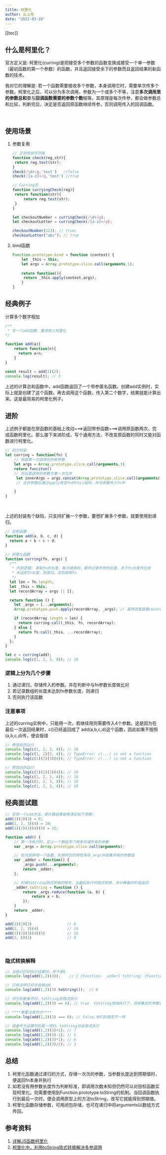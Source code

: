 ```yaml
---
title: 柯里化
author: 云上舟
date: "2022-03-28"
---
```

[[toc]]

## 什么是柯里化？

  官方定义是: 柯里化(curring)是把接受多个参数的函数变换成接受一个单一参数（最初函数的第一个参数）的函数，并且返回接受余下的参数而且返回结果的新函数的技术。

  我对它的理解是: 若一个函数需要接收多个参数，本身调用它时，需要单次传多个参数。柯里化之后，可以分为多次调用，参数为一个或多个不等，注意**多次调用里的参数总和**要与**回调函数需要的参数个数**相等。其原理是每次传参，都会做参数总和比较，判断完后，决定是否返回原函数继续传参，否则调用传入的回调函数。

​	

## 使用场景

1. 参数复用

   ```js
   // 正则校验字符串
   function check(reg,str){
   	return reg.test(str);
   }
   check(/\d+/g,'test')   //false
   check(/[a-z]+/g,'test') //true
   
   // Curring后
   function curryingCheck(reg){
   	return function(str){
   		return reg.test(str);
   	}
   }
   
   let checkoutNumber = curringCheck(/\d+/g);
   let checkoutLetter = curringCheck(/[a-z]+/g);
   
   checkoutNumber(123); // true;
   checkoutLetter("abc"); // true
   
   ```

2. bind函数

   ```js
   Function.prototype.bind = function (context) {
       let _this = this;
       let args = Array.prototype.slice.call(arguments,1);
       
       return function(){
       	return _this.apply(context,args);
       }
   }
   ```



## 经典例子

  计算多个数字相加

```js
/**
 * 写一个add函数，要求用上柯里化
*/

function add(a){
    return function(n){
      return a+n;
    }
}

const result = add(1)(2);
console.log(result); // 3
```

  上述的计算总和函数中，add函数返回了一个带参匿名函数。创建add实例时，实际上就是创建了这个函数。再去调用这个函数，传入第二个数字，结果就能计算出来。这是最简易的柯里化例子。



## 进阶

  上述例子都是在原函数的基础上改动===>返回带参函数===>调用原函数两次，完成函数柯里化。那么接下来进阶成，写个通用方法，不改变原函数的同时又能对函数进行柯里化。

```js
// 初次封装
let curring = function(fn) {
	// 获取第一次调用的所有参数
	let args = Array.prototype.slice.call(arguments,1)
	return funciton() 
	// 将后面调用的参数与第一次合并
	 let innerArgs = args.concat(Array.prototype.slice.call(arguments));
	 // 合并参数后通过apply改变fn的this指向，并将参数传入fn中

	}
}
```

<br />

上述的封装有个缺陷，只支持扩展一个参数，要想扩展多个参数，就要使用到递归。

```js
// 总和函数
function add(a, b, c, d) {
  return a + b + c + d;
}

// 柯里化函数
function curring(fn, args) {
  /**
   * 内部逻辑: 拿到fn的长度，每次调用时，都将记录传参的长度，并于fn长度作比较
   * 未达到fn长度，则递归，否则调用fn
   */
  let len = fn.length;
  let _this = this;
  let recordArray = args || [];

  return function () {
    let _args = [...arguments];
    Array.prototype.push.apply(recordArray, _args); // 虽然这里直接recordArray好一些，但以防开发者在第二参数中传错类型。

    if (recordArray.length < len) {
      return curring.call(_this, fn, recordArray);
    } else {
      return fn.call(_this, ...recordArray);
    }
  };
}

let c = curring(add);
console.log(c(1, 2, 3, 4)); // 10

```

### 逻辑上分为几个步骤

1. 通过递归，存储传入的参数。并在判断中与fn参数长度做比对
2. 若记录数组的长度未达到fn参数长度，则递归
3. 否则执行该函数

### 注意事项

 上述的curring实例中，只能用一次，若继续用则需要传入4个参数。这是因为在最后一次返回结果时，c()已经返回成了 add(a,b,c,d)这个函数，因此如果不按照(a,b,c,d)传，便会报错

```js
// 修改前的运行
console.log(c(1, 2, 3, 4)); // 10
console.log(c(1, 2)(3, 4)); // TypeError: c(...) is not a function
console.log(c(1)(2)(3)(4)); // TypeError: c(...) is not a function

// 修改后的运行
console.log(c(1)(2)(3)(4)); // 10
console.log(c(1, 2, 3, 4)); // 10
console.log(c(1, 2, 3, 4)); // 10
console.log(c(1, 2, 3, 4)); // 10

```



## 经典面试题

```js
// 实现一个add方法，使计算结果能够满足如下预期：
add(1)(2)(3) = 6;
add(1, 2, 3)(4) = 10;
add(1)(2)(3)(4)(5) = 15;

function add() {
    // 第一次执行时，定义一个数组专门用来存储所有的参数
    var _args = Array.prototype.slice.call(arguments);

    // 在内部声明一个函数，利用闭包的特性保存_args并收集所有的参数值
    var _adder = function() {
        _args.push(...arguments);
        return _adder;
    };

    // 利用toString隐式转换的特性，当最后执行时隐式转换，并计算最终的值返回
    _adder.toString = function () {
        return _args.reduce(function (a, b) {
            return a + b;
        });
    }
    return _adder;
}

add(1)(2)(3)                // 6
add(1, 2, 3)(4)             // 10
add(1)(2)(3)(4)(5)          // 15
add(2, 6)(1)                // 9

```

<br />

### 隐式转换解释

```js
// 当我们打印执行结果时，并不是6
console.log(add(1,2)(3));    // { [Function: _adder] toString: [Function] }

// 只有这样打印才会输出6
console.log(add(1,2)(3).toString());  // 6

```

```js
// 作为判断条件时，toString会隐式执行
console.log(add(1,2)(3) == 6); // true  toString悄悄执行了，将收集到的参数进行累加

// ****需要注意的点****
console.log(add(1,2)(3) === 6); // false,他们的类型不一样

// 或者作为运算符的某一项时，toString也会隐式执行
console.log(add(1,2)(3)+1); // 7
console.log(add(1,2)(3)-1); // 5
console.log(add(1,2)(3)*1); // 6
console.log(add(1,2)(3)/2); // 3

```



## 总结

1. 柯里化函数通过递归的方式，存储一次次的参数，当参数长度达到预期值时，便返回fn本身并执行
2. 如若没有用参数长度作为判断标准，即调用次数未知但仍然可以对目标函数实现柯里化。则需要使用到Function.prototype.toString的机制。当回调函数执行到最后一次时，便会调用原型上的方法toString，改写它就能得到预期值。
3. 柯里化函数存储参数，可用闭包存储，也可在递归中将arguments以数组方式传回。



## 参考资料

1. [详解JS函数柯里化](https://www.jianshu.com/p/2975c25e4d71)
2. [柯里化中，利用toString隐式转换解决多参调用](https://blog.csdn.net/weixin_45253306/article/details/122988349)

